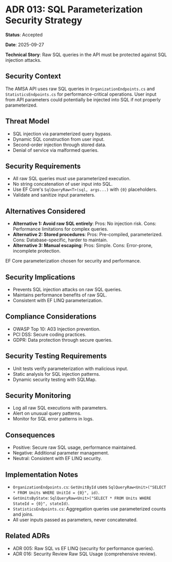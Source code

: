 # ADR 013: SQL Parameterization Security Strategy

**Status**: Accepted

**Date**: 2025-09-27

**Technical Story**: Raw SQL queries in the API must be protected against SQL injection attacks.

## Security Context
The AMSA API uses raw SQL queries in `OrganizationEndpoints.cs` and `StatisticsEndpoints.cs` for performance-critical operations. User input from API parameters could potentially be injected into SQL if not properly parameterized.

## Threat Model
- SQL injection via parameterized query bypass.
- Dynamic SQL construction from user input.
- Second-order injection through stored data.
- Denial of service via malformed queries.

## Security Requirements
- All raw SQL queries must use parameterized execution.
- No string concatenation of user input into SQL.
- Use EF Core's `SqlQueryRaw<T>(sql, args...)` with `{0}` placeholders.
- Validate and sanitize input parameters.

## Alternatives Considered
- **Alternative 1: Avoid raw SQL entirely**: Pros: No injection risk. Cons: Performance limitations for complex queries.
- **Alternative 2: Stored procedures**: Pros: Pre-compiled, parameterized. Cons: Database-specific, harder to maintain.
- **Alternative 3: Manual escaping**: Pros: Simple. Cons: Error-prone, incomplete protection.

EF Core parameterization chosen for security and performance.

## Security Implications
- Prevents SQL injection attacks on raw SQL queries.
- Maintains performance benefits of raw SQL.
- Consistent with EF LINQ parameterization.

## Compliance Considerations
- OWASP Top 10: A03 Injection prevention.
- PCI DSS: Secure coding practices.
- GDPR: Data protection through secure queries.

## Security Testing Requirements
- Unit tests verify parameterization with malicious input.
- Static analysis for SQL injection patterns.
- Dynamic security testing with SQLMap.

## Security Monitoring
- Log all raw SQL executions with parameters.
- Alert on unusual query patterns.
- Monitor for SQL error patterns in logs.

## Consequences
- Positive: Secure raw SQL usage, performance maintained.
- Negative: Additional parameter management.
- Neutral: Consistent with EF LINQ security.

## Implementation Notes
- `OrganizationEndpoints.cs`: `GetUnitById` uses `SqlQueryRaw<Unit>("SELECT * FROM Units WHERE UnitId = {0}", id)`.
- `GetUnitsByState`: `SqlQueryRaw<Unit>("SELECT * FROM Units WHERE StateId = {0}", stateId)`.
- `StatisticsEndpoints.cs`: Aggregation queries use parameterized counts and joins.
- All user inputs passed as parameters, never concatenated.

## Related ADRs
- ADR 005: Raw SQL vs EF LINQ (security for performance queries).
- ADR 016: Security Review Raw SQL Usage (comprehensive review).